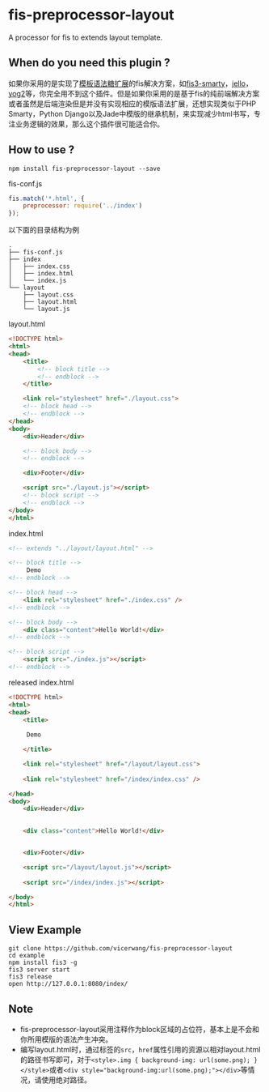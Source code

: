 # fis-preprocessor-layout
A processor for fis to extends layout template.

## When do you need this plugin ?
如果你采用的是实现了[模板语法糖扩展](https://github.com/fex-team/fis3-solutions/blob/master/intro.md#模板语法糖扩展)的fis解决方案，如[fis3-smarty](https://github.com/fex-team/fis3-smarty)，[jello](https://github.com/fex-team/jello)，[yog2](https://github.com/fex-team/yog2)等，你完全用不到这个插件。但是如果你采用的是基于fis的纯前端解决方案或者虽然是后端渲染但是并没有实现相应的模版语法扩展，还想实现类似于PHP Smarty，Python Django以及Jade中模版的继承机制，来实现减少html书写，专注业务逻辑的效果，那么这个插件很可能适合你。

## How to use ?
```
npm install fis-preprocessor-layout --save
```

fis-conf.js

``` javascript
fis.match('*.html', {
    preprocessor: require('../index')
});
```

以下面的目录结构为例

```
.
├── fis-conf.js
├── index
│   ├── index.css
│   ├── index.html
│   └── index.js
└── layout
    ├── layout.css
    ├── layout.html
    └── layout.js
```

layout.html

``` html
<!DOCTYPE html>
<html>
<head>
    <title>
        <!-- block title -->
        <!-- endblock -->
    </title>

    <link rel="stylesheet" href="./layout.css">
    <!-- block head -->
    <!-- endblock -->
</head>
<body>
    <div>Header</div>

    <!-- block body -->
    <!-- endblock -->

    <div>Footer</div>

    <script src="./layout.js"></script>
    <!-- block script -->
    <!-- endblock -->
</body>
</html>
```

index.html

``` html
<!-- extends "../layout/layout.html" -->

<!-- block title -->
     Demo
<!-- endblock -->

<!-- block head -->
    <link rel="stylesheet" href="./index.css" />
<!-- endblock -->

<!-- block body -->
    <div class="content">Hello World!</div>
<!-- endblock -->

<!-- block script -->
    <script src="./index.js"></script>
<!-- endblock -->
```

released index.html

``` html
<!DOCTYPE html>
<html>
<head>
    <title>
        
     Demo

    </title>

    <link rel="stylesheet" href="/layout/layout.css">
    
    <link rel="stylesheet" href="/index/index.css" />

</head>
<body>
    <div>Header</div>

    
    <div class="content">Hello World!</div>


    <div>Footer</div>

    <script src="/layout/layout.js"></script>
    
    <script src="/index/index.js"></script>

</body>
</html>
```

## View Example
``` 
git clone https://github.com/vicerwang/fis-preprocessor-layout
cd example
npm install fis3 -g
fis3 server start
fis3 release
open http://127.0.0.1:8080/index/
```

## Note
* fis-preprocessor-layout采用注释作为block区域的占位符，基本上是不会和你所用模版的语法产生冲突。
* 编写layout.html时，通过标签的`src`，`href`属性引用的资源以相对layout.html的路径书写即可，对于`<style>.img { background-img: url(some.png); }</style>`或者`<div style="background-img:url(some.png);"></div>`等情况，请使用绝对路径。


